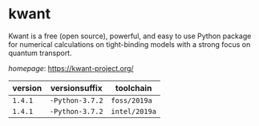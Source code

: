 # kwant

Kwant is a free (open source), powerful, and easy to use Python package for   numerical calculations on tight-binding models with a strong focus on quantum transport.

*homepage*: <https://kwant-project.org/>

version | versionsuffix | toolchain
--------|---------------|----------
``1.4.1`` | ``-Python-3.7.2`` | ``foss/2019a``
``1.4.1`` | ``-Python-3.7.2`` | ``intel/2019a``
